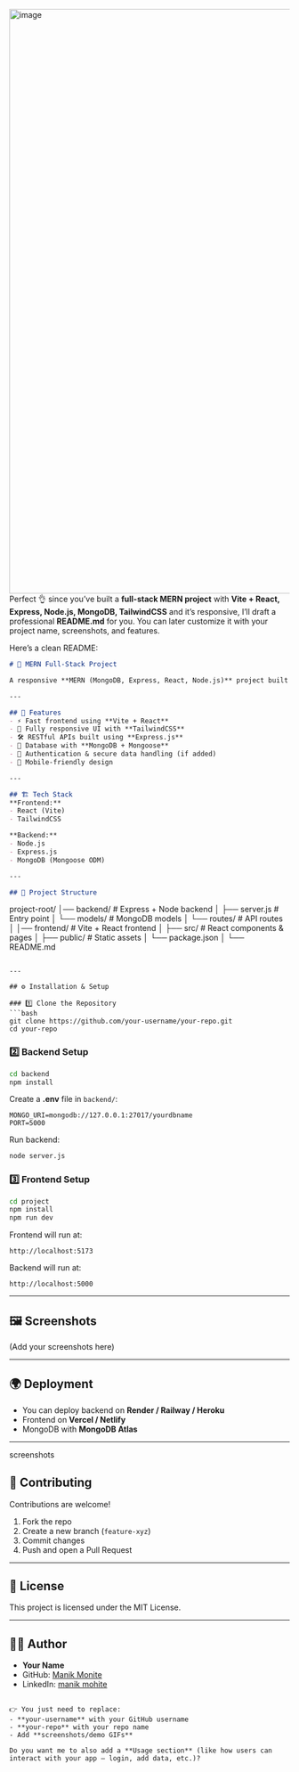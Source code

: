 <img width="1680" height="1050" alt="image" src="https://github.com/user-attachments/assets/c3699f21-62ec-4061-8c7f-8153644acb58" />Perfect 👌 since you’ve built a **full-stack MERN project** with **Vite + React, Express, Node.js, MongoDB, TailwindCSS** and it’s responsive, I’ll draft a professional **README.md** for you. You can later customize it with your project name, screenshots, and features.

Here’s a clean README:

```markdown
# 🚀 MERN Full-Stack Project

A responsive **MERN (MongoDB, Express, React, Node.js)** project built with **Vite + React** for the frontend and **Express + Node.js** for the backend. Styled with **TailwindCSS** for modern, responsive design.

---

## 📌 Features
- ⚡ Fast frontend using **Vite + React**
- 🎨 Fully responsive UI with **TailwindCSS**
- 🛠 RESTful APIs built using **Express.js**
- 💾 Database with **MongoDB + Mongoose**
- 🔐 Authentication & secure data handling (if added)
- 📱 Mobile-friendly design

---

## 🏗 Tech Stack
**Frontend:**
- React (Vite)
- TailwindCSS

**Backend:**
- Node.js
- Express.js
- MongoDB (Mongoose ODM)

---

## 📂 Project Structure
```

project-root/
│── backend/        # Express + Node backend
│   ├── server.js   # Entry point
│   └── models/     # MongoDB models
│   └── routes/     # API routes
│
│── frontend/       # Vite + React frontend
│   ├── src/        # React components & pages
│   ├── public/     # Static assets
│   └── package.json
│
└── README.md

````

---

## ⚙️ Installation & Setup

### 1️⃣ Clone the Repository
```bash
git clone https://github.com/your-username/your-repo.git
cd your-repo
````

### 2️⃣ Backend Setup

```bash
cd backend
npm install
```

Create a **.env** file in `backend/`:

```env
MONGO_URI=mongodb://127.0.0.1:27017/yourdbname
PORT=5000
```

Run backend:

```bash
node server.js
```

### 3️⃣ Frontend Setup

```bash
cd project
npm install
npm run dev
```

Frontend will run at:

```
http://localhost:5173
```

Backend will run at:

```
http://localhost:5000
```

---

## 🖼 Screenshots

(Add your screenshots here)

---

## 🌍 Deployment

* You can deploy backend on **Render / Railway / Heroku**
* Frontend on **Vercel / Netlify**
* MongoDB with **MongoDB Atlas**

---
screenshots


## 🤝 Contributing

Contributions are welcome!

1. Fork the repo
2. Create a new branch (`feature-xyz`)
3. Commit changes
4. Push and open a Pull Request

---

## 📜 License

This project is licensed under the MIT License.

---

## 👨‍💻 Author

* **Your Name**
* GitHub: [Manik Monite](https://github.com/ManikMohite)
* LinkedIn: [manik mohite](https://www.linkedin.com/in/manik-mohite-7a9ba3259/)

```

👉 You just need to replace:
- **your-username** with your GitHub username  
- **your-repo** with your repo name  
- Add **screenshots/demo GIFs**  

Do you want me to also add a **Usage section** (like how users can interact with your app — login, add data, etc.)?
```
